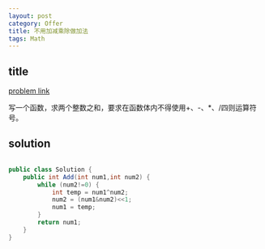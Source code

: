 ```yaml
---
layout: post
category: Offer
title: 不用加减乘除做加法
tags: Math
---
```


## title
[problem link](https://www.nowcoder.com/practice/59ac416b4b944300b617d4f7f111b215?tpId=13&tqId=11201&tPage=3&rp=2&ru=%2Fta%2Fcoding-interviews&qru=%2Fta%2Fcoding-interviews%2Fquestion-ranking)

写一个函数，求两个整数之和，要求在函数体内不得使用+、-、*、/四则运算符号。

## solution


```java

public class Solution {
    public int Add(int num1,int num2) {
        while (num2!=0) {
            int temp = num1^num2;
            num2 = (num1&num2)<<1;
            num1 = temp;
        }
        return num1;
    }
}

```